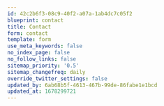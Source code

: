 ```yaml
---
id: 42c2b6f3-08c9-40f2-a07a-1ab4dc7c05f2
blueprint: contact
title: Contact
form: contact
template: form
use_meta_keywords: false
no_index_page: false
no_follow_links: false
sitemap_priority: '0.5'
sitemap_changefreq: daily
override_twitter_settings: false
updated_by: 6ab68b5f-4613-467b-99de-86fabe1e1bcd
updated_at: 1678299721
---
```

